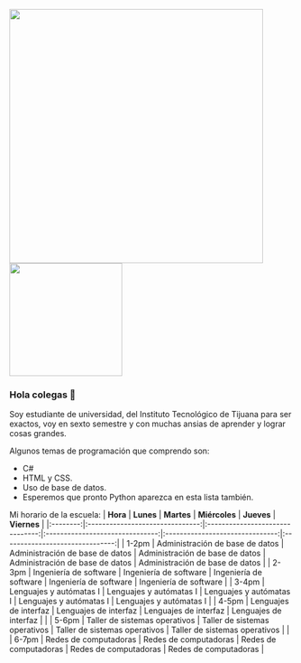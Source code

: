 <img src="https://user-images.githubusercontent.com/99372513/153338038-70dff192-7af0-4cec-87e2-41988a0fe2a5.png" width="450" /><img src="https://user-images.githubusercontent.com/99372513/153338058-d03fbf42-d707-4990-b0cd-a714b7525cb6.png" width="200" />



### Hola colegas 👋

Soy estudiante de universidad, del Instituto Tecnológico de Tijuana para ser exactos, voy en sexto semestre y con muchas ansias de aprender y lograr cosas grandes.

Algunos temas de programación que comprendo son:
- C#
- HTML y CSS.
- Uso de base de datos.
- Esperemos que pronto Python aparezca en esta lista también.

Mi horario de la escuela:
| **Hora** |            **Lunes**            |            **Martes**           |          **Miércoles**          |            **Jueves**           |           **Viernes**           |
|:--------:|:-------------------------------:|:-------------------------------:|:-------------------------------:|:-------------------------------:|:-------------------------------:|
|   1-2pm  | Administración de base de datos | Administración de base de datos | Administración de base de datos | Administración de base de datos | Administración de base de datos |
|   2-3pm  |      Ingeniería de software     |      Ingeniería de software     |      Ingeniería de software     |      Ingeniería de software     |      Ingeniería de software     |
|   3-4pm  |     Lenguajes y autómatas I     |     Lenguajes y autómatas I     |     Lenguajes y autómatas I     |     Lenguajes y autómatas I     |     Lenguajes y autómatas I     |
|   4-5pm  |      Lenguajes de interfaz      |      Lenguajes de interfaz      |      Lenguajes de interfaz      |      Lenguajes de interfaz      |                                 |
|   5-6pm  |  Taller de sistemas operativos  |  Taller de sistemas operativos  |  Taller de sistemas operativos  |  Taller de sistemas operativos  |                                 |
|   6-7pm  |      Redes de computadoras      |      Redes de computadoras      |      Redes de computadoras      |      Redes de computadoras      |      Redes de computadoras      |
